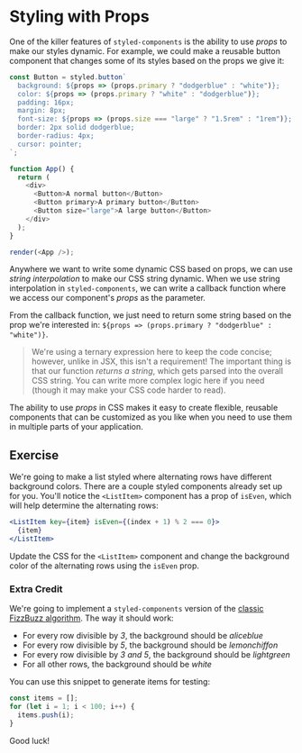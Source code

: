 # Styling with Props

One of the killer features of `styled-components` is the ability to use _props_
to make our styles dynamic. For example, we could make a reusable button
component that changes some of its styles based on the props we give it:

```js live=true render=true
const Button = styled.button`
  background: ${props => (props.primary ? "dodgerblue" : "white")};
  color: ${props => (props.primary ? "white" : "dodgerblue")};
  padding: 16px;
  margin: 8px;
  font-size: ${props => (props.size === "large" ? "1.5rem" : "1rem")};
  border: 2px solid dodgerblue;
  border-radius: 4px;
  cursor: pointer;
`;

function App() {
  return (
    <div>
      <Button>A normal button</Button>
      <Button primary>A primary button</Button>
      <Button size="large">A large button</Button>
    </div>
  );
}

render(<App />);
```

Anywhere we want to write some dynamic CSS based on props, we can use _string
interpolation_ to make our CSS string dynamic. When we use string interpolation
in `styled-components`, we can write a callback function where we access our
component's _props_ as the parameter.

From the callback function, we just need to return some string based on the prop
we're interested in: `${props => (props.primary ? "dodgerblue" : "white")}`.

> We're using a ternary expression here to keep the code concise; however,
> unlike in JSX, this isn't a requirement! The important thing is that our
> function _returns a string_, which gets parsed into the overall CSS string.
> You can write more complex logic here if you need (though it may make your CSS
> code harder to read).

The ability to use _props_ in CSS makes it easy to create flexible, reusable
components that can be customized as you like when you need to use them in
multiple parts of your application.

## Exercise

We're going to make a list styled where alternating rows have different
background colors. There are a couple styled components already set up for you.
You'll notice the `<ListItem>` component has a prop of `isEven`, which will help
determine the alternating rows:

```jsx
<ListItem key={item} isEven={(index + 1) % 2 === 0}>
  {item}
</ListItem>
```

Update the CSS for the `<ListItem>` component and change the background color of
the alternating rows using the `isEven` prop.

### Extra Credit

We're going to implement a `styled-components` version of the
[classic FizzBuzz algorithm](https://leetcode.com/problems/fizz-buzz/). The way
it should work:

- For every row divisible by _3_, the background should be _aliceblue_
- For every row divisible by _5_, the background should be _lemonchiffon_
- For every row divisible by _3 and 5_, the background should be _lightgreen_
- For all other rows, the background should be _white_

You can use this snippet to generate items for testing:

```jsx
const items = [];
for (let i = 1; i < 100; i++) {
  items.push(i);
}
```

Good luck!
